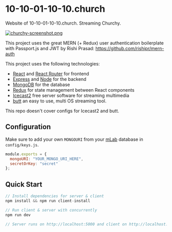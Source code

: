 # 10-10-01-10-10.church


Website of 10-10-01-10-10.church. Streaming Churchy.

[![churchy-screenshot.png](https://i.postimg.cc/GtBpnchW/churchy-screenshot.png)](https://postimg.cc/30ThgQG1)

This project uses the great MERN (+ Redux) user authentication boilerplate with Passport.js and JWT by Rishi Prasad: https://github.com/rishipr/mern-auth

This project uses the following technologies:

- [React](https://reactjs.org) and [React Router](https://reacttraining.com/react-router/) for frontend
- [Express](http://expressjs.com/) and [Node](https://nodejs.org/en/) for the backend
- [MongoDB](https://www.mongodb.com/) for the database
- [Redux](https://redux.js.org/basics/usagewithreact) for state management between React components
- [Icecast2](http://icecast.org/) free server software for streaming multimedia
- [butt](https://danielnoethen.de/butt/) an easy to use, multi OS streaming tool.

This repo doesn't cover configs for Icecast2 and butt.

## Configuration

Make sure to add your own `MONGOURI` from your [mLab](http://mlab.com) database in `config/keys.js`.

```javascript
module.exports = {
  mongoURI: "YOUR_MONGO_URI_HERE",
  secretOrKey: "secret"
};
```

## Quick Start

```javascript
// Install dependencies for server & client
npm install && npm run client-install

// Run client & server with concurrently
npm run dev

// Server runs on http://localhost:5000 and client on http://localhost:3000
```
